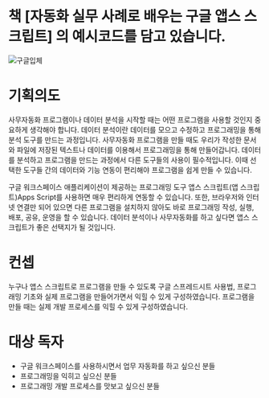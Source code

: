 # 책 [자동화 실무 사례로 배우는 구글 앱스 스크립트] 의 예시코드를 담고 있습니다.
![구글입체](https://github.com/pangol/apps_script/assets/6869256/614c8bfa-3cf5-49da-b2da-97f4c5c8f105)

# 기획의도
사무자동화 프로그램이나 데이터 분석을 시작할 때는 어떤 프로그램을 사용할 것인지 중요하게 생각해야 합니다. 데이터 분석이란 데이터를 모으고 수정하고 프로그래밍을 통해 분석 도구를 만드는 과정입니다. 사무자동화 프로그램을 만들 때도 우리가 작성한 문서와 파일에 저장된 텍스트나 데이터를 이용해서 프로그래밍을 통해 만들어갑니다. 데이터를 분석하고 프로그램을 만드는 과정에서 다른 도구들의 사용이 필수적입니다. 이때 선택한 도구들 간의 데이터와 기능 연동이 편리해야 프로그램을 쉽게 만들 수 있습니다.

구글 워크스페이스 애플리케이션이 제공하는 프로그래밍 도구 앱스 스크립트(앱 스크립트)Apps Script를 사용하면 매우 편리하게 연동할 수 있습니다. 또한, 브라우저와 인터넷 연결만 되어 있으면 다른 프로그램을 설치하지 않아도 바로 프로그래밍 작성, 실행, 배포, 공유, 운영을 할 수 있습니다. 데이터 분석이나 사무자동화를 하고 싶다면 앱스 스크립트가 좋은 선택지가 될 것입니다.

# 컨셉
누구나 앱스 스크립트로 프로그램을 만들 수 있도록 구글 스프레드시트 사용법, 프로그래밍 기초와 실제 프로그램을 만들어가면서 익힐 수 있게 구성하였습니다. 
프로그램을 만들 때는 실제 개발 프로세스를 익힐 수 있게 구성하였습니다. 

# 대상 독자
- 구글 워크스페이스를 사용하시면서 업무 자동화를 하고 싶으신 분들
- 프로그래밍을 익히고 싶으신 분들
- 프로그래밍 개발 프로세스를 맛보고 싶으신 분들
